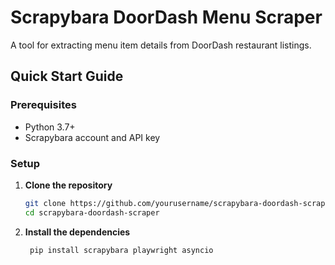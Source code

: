 # Scrapybara DoorDash Menu Scraper

A tool for extracting menu item details from DoorDash restaurant listings.

## Quick Start Guide

### Prerequisites

- Python 3.7+
- Scrapybara account and API key

### Setup

1. **Clone the repository**
   ```bash
   git clone https://github.com/yourusername/scrapybara-doordash-scraper.git
   cd scrapybara-doordash-scraper
   ```

2. **Install the dependencies**
   ```bash
    pip install scrapybara playwright asyncio
   ```

